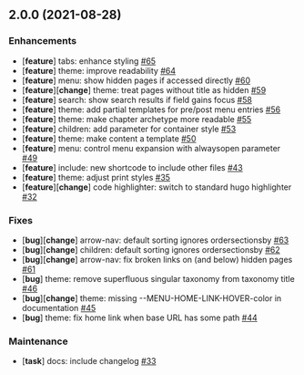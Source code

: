## 2.0.0 (2021-08-28)

### Enhancements

- [**feature**] tabs: enhance styling [#65](https://github.com/McShelby/hugo-theme-relearn/issues/65)
- [**feature**] theme: improve readability [#64](https://github.com/McShelby/hugo-theme-relearn/issues/64)
- [**feature**] menu: show hidden pages if accessed directly [#60](https://github.com/McShelby/hugo-theme-relearn/issues/60)
- [**feature**][**change**] theme: treat pages without title as hidden [#59](https://github.com/McShelby/hugo-theme-relearn/issues/59)
- [**feature**] search: show search results if field gains focus [#58](https://github.com/McShelby/hugo-theme-relearn/issues/58)
- [**feature**] theme: add partial templates for pre/post menu entries [#56](https://github.com/McShelby/hugo-theme-relearn/issues/56)
- [**feature**] theme: make chapter archetype more readable [#55](https://github.com/McShelby/hugo-theme-relearn/issues/55)
- [**feature**] children: add parameter for container style [#53](https://github.com/McShelby/hugo-theme-relearn/issues/53)
- [**feature**] theme: make content a template [#50](https://github.com/McShelby/hugo-theme-relearn/issues/50)
- [**feature**] menu: control menu expansion with alwaysopen parameter [#49](https://github.com/McShelby/hugo-theme-relearn/issues/49)
- [**feature**] include: new shortcode to include other files [#43](https://github.com/McShelby/hugo-theme-relearn/issues/43)
- [**feature**] theme: adjust print styles [#35](https://github.com/McShelby/hugo-theme-relearn/issues/35)
- [**feature**][**change**] code highlighter: switch to standard hugo highlighter [#32](https://github.com/McShelby/hugo-theme-relearn/issues/32)

### Fixes

- [**bug**][**change**] arrow-nav: default sorting ignores ordersectionsby [#63](https://github.com/McShelby/hugo-theme-relearn/issues/63)
- [**bug**][**change**] children: default sorting ignores ordersectionsby [#62](https://github.com/McShelby/hugo-theme-relearn/issues/62)
- [**bug**][**change**] arrow-nav: fix broken links on (and below) hidden pages [#61](https://github.com/McShelby/hugo-theme-relearn/issues/61)
- [**bug**] theme: remove superfluous singular taxonomy from taxonomy title [#46](https://github.com/McShelby/hugo-theme-relearn/issues/46)
- [**bug**][**change**] theme: missing --MENU-HOME-LINK-HOVER-color in documentation [#45](https://github.com/McShelby/hugo-theme-relearn/issues/45)
- [**bug**] theme: fix home link when base URL has some path [#44](https://github.com/McShelby/hugo-theme-relearn/issues/44)

### Maintenance

- [**task**] docs: include changelog [#33](https://github.com/McShelby/hugo-theme-relearn/issues/33)
